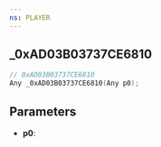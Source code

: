 ```yaml
---
ns: PLAYER
---
```

## _0xAD03B03737CE6810

```c
// 0xAD03B03737CE6810
Any _0xAD03B03737CE6810(Any p0);
```

## Parameters
* **p0**:
